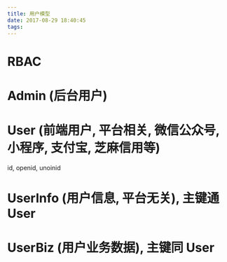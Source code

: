 ```yaml
---
title: 用户模型
date: 2017-08-29 18:40:45
tags:
---
```


# RBAC

# Admin (后台用户)

# User (前端用户, 平台相关, 微信公众号, 小程序, 支付宝, 芝麻信用等)
id, openid, unoinid

# UserInfo (用户信息, 平台无关), 主键通 User

# UserBiz (用户业务数据), 主键同 User



